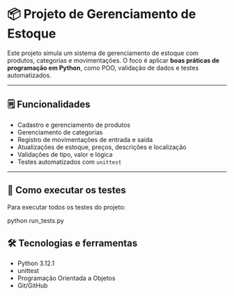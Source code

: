 # 📦 Projeto de Gerenciamento de Estoque

Este projeto simula um sistema de gerenciamento de estoque com produtos, categorias e movimentações. O foco é aplicar **boas práticas de programação em Python**, como POO, validação de dados e testes automatizados.

---

## 🗒️ Funcionalidades

- Cadastro e gerenciamento de produtos
- Gerenciamento de categorias
- Registro de movimentações de entrada e saída
- Atualizações de estoque, preços, descrições e localização
- Validações de tipo, valor e lógica
- Testes automatizados com `unittest`

---

## 🧪 Como executar os testes

Para executar todos os testes do projeto:

python run_tests.py

 ## 🛠️ Tecnologias e ferramentas
- Python 3.12.1
- unittest
- Programação Orientada a Objetos
- Git/GitHub

